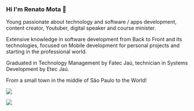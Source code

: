 ###  Hi I'm Renato Mota 👋

Young passionate about technology and software / apps development, content creator,
 Youtuber, digital speaker and course minister.

 Extensive knowledge in software development from Back to Front and its technologies, focused on Mobile development for personal projects and starting in the professional world.

 Graduated in Technology Management by Fatec Jaú, technician in Systems Development by Etec Jaú.

 From a small town in the middle of São Paulo to the World!

[<img src="https://img.shields.io/badge/linkedin-%230077B5.svg?&style=for-the-badge&logo=linkedin&logoColor=white" />](https://www.linkedin.com/in/renatomotadeveloper/) 


[<img src="https://img.shields.io/badge/youtube-%230075B5.svg?&style=for-the-badge&logo=youtube&logoColor=white&color=red" />](https://www.youtube.com/channel/UCd-vLa_qcKve3CsDFlYiygA) 
